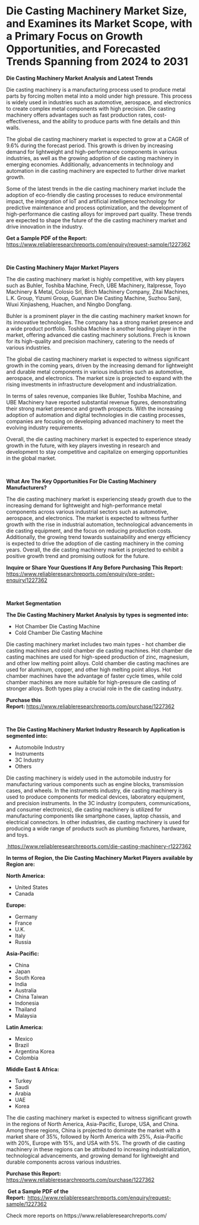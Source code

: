 <p><h1>Die Casting Machinery Market Size, and Examines its Market Scope, with a Primary Focus on Growth Opportunities, and Forecasted Trends Spanning from 2024 to 2031</h1></p><p><strong>Die Casting Machinery Market Analysis and Latest Trends</strong></p>
<p><p>Die casting machinery is a manufacturing process used to produce metal parts by forcing molten metal into a mold under high pressure. This process is widely used in industries such as automotive, aerospace, and electronics to create complex metal components with high precision. Die casting machinery offers advantages such as fast production rates, cost-effectiveness, and the ability to produce parts with fine details and thin walls.</p><p>The global die casting machinery market is expected to grow at a CAGR of 9.6% during the forecast period. This growth is driven by increasing demand for lightweight and high-performance components in various industries, as well as the growing adoption of die casting machinery in emerging economies. Additionally, advancements in technology and automation in die casting machinery are expected to further drive market growth.</p><p>Some of the latest trends in the die casting machinery market include the adoption of eco-friendly die casting processes to reduce environmental impact, the integration of IoT and artificial intelligence technology for predictive maintenance and process optimization, and the development of high-performance die casting alloys for improved part quality. These trends are expected to shape the future of the die casting machinery market and drive innovation in the industry.</p></p>
<p><strong>Get a Sample PDF of the Report:&nbsp;</strong> <a href="https://www.reliableresearchreports.com/enquiry/request-sample/1227362">https://www.reliableresearchreports.com/enquiry/request-sample/1227362</a></p>
<p>&nbsp;</p>
<p><strong>Die Casting Machinery Major Market Players</strong></p>
<p><p>The die casting machinery market is highly competitive, with key players such as Buhler, Toshiba Machine, Frech, UBE Machinery, Italpresse, Toyo Machinery & Metal, Colosio Srl, Birch Machinery Company, Zitai Machines, L.K. Group, Yizumi Group, Guannan Die Casting Machine, Suzhou Sanji, Wuxi Xinjiasheng, Huachen, and Ningbo Dongfang.</p><p>Buhler is a prominent player in the die casting machinery market known for its innovative technologies. The company has a strong market presence and a wide product portfolio. Toshiba Machine is another leading player in the market, offering advanced die casting machinery solutions. Frech is known for its high-quality and precision machinery, catering to the needs of various industries.</p><p>The global die casting machinery market is expected to witness significant growth in the coming years, driven by the increasing demand for lightweight and durable metal components in various industries such as automotive, aerospace, and electronics. The market size is projected to expand with the rising investments in infrastructure development and industrialization.</p><p>In terms of sales revenue, companies like Buhler, Toshiba Machine, and UBE Machinery have reported substantial revenue figures, demonstrating their strong market presence and growth prospects. With the increasing adoption of automation and digital technologies in die casting processes, companies are focusing on developing advanced machinery to meet the evolving industry requirements.</p><p>Overall, the die casting machinery market is expected to experience steady growth in the future, with key players investing in research and development to stay competitive and capitalize on emerging opportunities in the global market.</p></p>
<p>&nbsp;</p>
<p><strong>What Are The Key Opportunities For Die Casting Machinery Manufacturers?</strong></p>
<p><p>The die casting machinery market is experiencing steady growth due to the increasing demand for lightweight and high-performance metal components across various industrial sectors such as automotive, aerospace, and electronics. The market is expected to witness further growth with the rise in industrial automation, technological advancements in die casting equipment, and the focus on reducing production costs. Additionally, the growing trend towards sustainability and energy efficiency is expected to drive the adoption of die casting machinery in the coming years. Overall, the die casting machinery market is projected to exhibit a positive growth trend and promising outlook for the future.</p></p>
<p><strong>Inquire or Share Your Questions If Any Before Purchasing This Report:</strong> <a href="https://www.reliableresearchreports.com/enquiry/pre-order-enquiry/1227362">https://www.reliableresearchreports.com/enquiry/pre-order-enquiry/1227362</a></p>
<p>&nbsp;</p>
<p><strong>Market Segmentation</strong></p>
<p><strong>The Die Casting Machinery Market Analysis by types is segmented into:</strong></p>
<p><ul><li>Hot Chamber Die Casting Machine</li><li>Cold Chamber Die Casting Machine</li></ul></p>
<p><p>Die casting machinery market includes two main types - hot chamber die casting machines and cold chamber die casting machines. Hot chamber die casting machines are used for high-speed production of zinc, magnesium, and other low melting point alloys. Cold chamber die casting machines are used for aluminum, copper, and other high melting point alloys. Hot chamber machines have the advantage of faster cycle times, while cold chamber machines are more suitable for high-pressure die casting of stronger alloys. Both types play a crucial role in the die casting industry.</p></p>
<p><strong>Purchase this Report:&nbsp;</strong><a href="https://www.reliableresearchreports.com/purchase/1227362">https://www.reliableresearchreports.com/purchase/1227362</a></p>
<p>&nbsp;</p>
<p><strong>The Die Casting Machinery Market Industry Research by Application is segmented into:</strong></p>
<p><ul><li>Automobile Industry</li><li>Instruments</li><li>3C Industry</li><li>Others</li></ul></p>
<p><p>Die casting machinery is widely used in the automobile industry for manufacturing various components such as engine blocks, transmission cases, and wheels. In the instruments industry, die casting machinery is used to produce components for medical devices, laboratory equipment, and precision instruments. In the 3C industry (computers, communications, and consumer electronics), die casting machinery is utilized for manufacturing components like smartphone cases, laptop chassis, and electrical connectors. In other industries, die casting machinery is used for producing a wide range of products such as plumbing fixtures, hardware, and toys.</p></p>
<p><a href="https://www.reliableresearchreports.com/die-casting-machinery-r1227362">&nbsp;https://www.reliableresearchreports.com/die-casting-machinery-r1227362</a></p>
<p><strong>In terms of Region, the Die Casting Machinery Market Players available by Region are:</strong></p>
<p>
    <p> <strong> North America: </strong>
        <ul>
            <li>United States</li>
            <li>Canada</li>
        </ul>
        </p> 
    <p> <strong> Europe: </strong>
        <ul>
            <li>Germany</li>
            <li>France</li>
            <li>U.K.</li>
            <li>Italy</li>
            <li>Russia</li>
        </ul>
        </p> 
    <p> <strong> Asia-Pacific: </strong>
        <ul>
            <li>China</li>
            <li>Japan</li>
            <li>South Korea</li>
            <li>India</li>
            <li>Australia</li>
            <li>China Taiwan</li>
            <li>Indonesia</li>
            <li>Thailand</li>
            <li>Malaysia</li>
        </ul>
        </p> 
    <p> <strong> Latin America: </strong>
        <ul>
            <li>Mexico</li>
            <li>Brazil</li>
            <li>Argentina Korea</li>
            <li>Colombia</li>
        </ul>
        </p> 
    <p> <strong> Middle East & Africa: </strong>
        <ul>
            <li>Turkey</li>
            <li>Saudi</li>
            <li>Arabia</li>
            <li>UAE</li>
            <li>Korea</li>
        </ul>
    </p>
    </p>
<p><p>The die casting machinery market is expected to witness significant growth in the regions of North America, Asia-Pacific, Europe, USA, and China. Among these regions, China is projected to dominate the market with a market share of 35%, followed by North America with 25%, Asia-Pacific with 20%, Europe with 15%, and USA with 5%. The growth of die casting machinery in these regions can be attributed to increasing industrialization, technological advancements, and growing demand for lightweight and durable components across various industries.</p></p>
<p><strong>Purchase this Report: </strong><a href="https://www.reliableresearchreports.com/purchase/1227362">https://www.reliableresearchreports.com/purchase/1227362</a></p>
<p>&nbsp;<strong>Get a Sample PDF of the Report:&nbsp;&nbsp;</strong><a href="https://www.reliableresearchreports.com/enquiry/request-sample/1227362">https://www.reliableresearchreports.com/enquiry/request-sample/1227362</a></p>
<p><strong></strong></p>
<p>Check more reports on https://www.reliableresearchreports.com/</p>